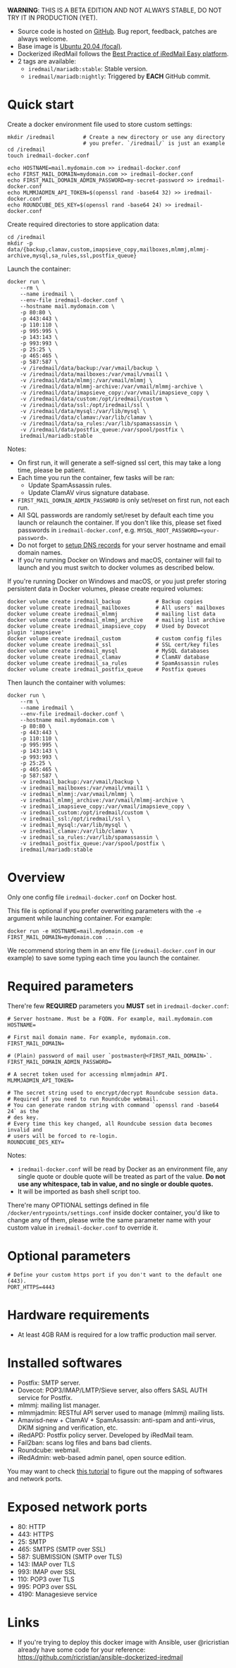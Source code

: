 __WARNING__: THIS IS A BETA EDITION AND NOT ALWAYS STABLE, DO NOT TRY IT IN PRODUCTION (YET).

- Source code is hosted on [GitHub](https://github.com/iredmail/dockerized).
  Bug report, feedback, patches are always welcome.
- Base image is [Ubuntu 20.04 (focal)](https://hub.docker.com/_/ubuntu).
- Dockerized iRedMail follows the [Best Practice of iRedMail Easy platform](https://docs.iredmail.org/iredmail-easy.best.practice.html).
- 2 tags are available:
  - `iredmail/mariadb:stable`: Stable version.
  - `iredmail/mariadb:nightly`: Triggered by __EACH__ GitHub commit.

# Quick start

Create a docker environment file used to store custom settings:

```
mkdir /iredmail         # Create a new directory or use any directory
                        # you prefer. `/iredmail/` is just an example
cd /iredmail
touch iredmail-docker.conf

echo HOSTNAME=mail.mydomain.com >> iredmail-docker.conf
echo FIRST_MAIL_DOMAIN=mydomain.com >> iredmail-docker.conf
echo FIRST_MAIL_DOMAIN_ADMIN_PASSWORD=my-secret-password >> iredmail-docker.conf
echo MLMMJADMIN_API_TOKEN=$(openssl rand -base64 32) >> iredmail-docker.conf
echo ROUNDCUBE_DES_KEY=$(openssl rand -base64 24) >> iredmail-docker.conf
```

Create required directories to store application data:

```
cd /iredmail
mkdir -p data/{backup,clamav,custom,imapsieve_copy,mailboxes,mlmmj,mlmmj-archive,mysql,sa_rules,ssl,postfix_queue}
```

Launch the container:

```
docker run \
    --rm \
    --name iredmail \
    --env-file iredmail-docker.conf \
    --hostname mail.mydomain.com \
    -p 80:80 \
    -p 443:443 \
    -p 110:110 \
    -p 995:995 \
    -p 143:143 \
    -p 993:993 \
    -p 25:25 \
    -p 465:465 \
    -p 587:587 \
    -v /iredmail/data/backup:/var/vmail/backup \
    -v /iredmail/data/mailboxes:/var/vmail/vmail1 \
    -v /iredmail/data/mlmmj:/var/vmail/mlmmj \
    -v /iredmail/data/mlmmj-archive:/var/vmail/mlmmj-archive \
    -v /iredmail/data/imapsieve_copy:/var/vmail/imapsieve_copy \
    -v /iredmail/data/custom:/opt/iredmail/custom \
    -v /iredmail/data/ssl:/opt/iredmail/ssl \
    -v /iredmail/data/mysql:/var/lib/mysql \
    -v /iredmail/data/clamav:/var/lib/clamav \
    -v /iredmail/data/sa_rules:/var/lib/spamassassin \
    -v /iredmail/data/postfix_queue:/var/spool/postfix \
    iredmail/mariadb:stable
```

Notes:

- On first run, it will generate a self-signed ssl cert, this may take a long
time, please be patient.
- Each time you run the container, few tasks will be ran:
    - Update SpamAssassin rules.
    - Update ClamAV virus signature database.
- `FIRST_MAIL_DOMAIN_ADMIN_PASSWORD` is only set/reset on first run, not each run.
- All SQL passwords are randomly set/reset by default each time you launch or
  relaunch the container. If you don't like this, please set fixed passwords
  in `iredmail-docker.conf`, e.g. `MYSQL_ROOT_PASSWORD=<your-password>`.
- Do not forget to [setup DNS records](https://docs.iredmail.org/setup.dns.html)
  for your server hostname and email domain names.
- If you're running Docker on Windows and macOS, container will fail to launch
  and you must switch to docker volumes as described below.

If you're running Docker on Windows and macOS, or you just prefer storing
persistent data in Docker volumes, please create required volumes:

```
docker volume create iredmail_backup           # Backup copies
docker volume create iredmail_mailboxes        # All users' mailboxes
docker volume create iredmail_mlmmj            # mailing list data
docker volume create iredmail_mlmmj_archive    # mailing list archive
docker volume create iredmail_imapsieve_copy   # Used by Dovecot plugin 'imapsieve'
docker volume create iredmail_custom           # custom config files
docker volume create iredmail_ssl              # SSL cert/key files
docker volume create iredmail_mysql            # MySQL databases
docker volume create iredmail_clamav           # ClamAV database
docker volume create iredmail_sa_rules         # SpamAssassin rules
docker volume create iredmail_postfix_queue    # Postfix queues
```

Then launch the container with volumes:

```
docker run \
    --rm \
    --name iredmail \
    --env-file iredmail-docker.conf \
    --hostname mail.mydomain.com \
    -p 80:80 \
    -p 443:443 \
    -p 110:110 \
    -p 995:995 \
    -p 143:143 \
    -p 993:993 \
    -p 25:25 \
    -p 465:465 \
    -p 587:587 \
    -v iredmail_backup:/var/vmail/backup \
    -v iredmail_mailboxes:/var/vmail/vmail1 \
    -v iredmail_mlmmj:/var/vmail/mlmmj \
    -v iredmail_mlmmj_archive:/var/vmail/mlmmj-archive \
    -v iredmail_imapsieve_copy:/var/vmail/imapsieve_copy \
    -v iredmail_custom:/opt/iredmail/custom \
    -v iredmail_ssl:/opt/iredmail/ssl \
    -v iredmail_mysql:/var/lib/mysql \
    -v iredmail_clamav:/var/lib/clamav \
    -v iredmail_sa_rules:/var/lib/spamassassin \
    -v iredmail_postfix_queue:/var/spool/postfix \
    iredmail/mariadb:stable
```

# Overview

Only one config file `iredmail-docker.conf` on Docker host.

This file is optional if you prefer overwriting parameters with the `-e`
argument while launching container. For example:

```
docker run -e HOSTNAME=mail.mydomain.com -e FIRST_MAIL_DOMAIN=mydomain.com ...
```

We recommend storing them in an env file (`iredmail-docker.conf` in our
example) to save some typing each time you launch the container.

# Required parameters

There're few __REQUIRED__ parameters you __MUST__ set in `iredmail-docker.conf`:

```
# Server hostname. Must be a FQDN. For example, mail.mydomain.com
HOSTNAME=

# First mail domain name. For example, mydomain.com.
FIRST_MAIL_DOMAIN=

# (Plain) password of mail user `postmaster@<FIRST_MAIL_DOMAIN>`.
FIRST_MAIL_DOMAIN_ADMIN_PASSWORD=

# A secret token used for accessing mlmmjadmin API.
MLMMJADMIN_API_TOKEN=

# The secret string used to encrypt/decrypt Roundcube session data.
# Required if you need to run Roundcube webmail.
# You can generate random string with command `openssl rand -base64 24` as the
# des key.
# Every time this key changed, all Roundcube session data becomes invalid and
# users will be forced to re-login.
ROUNDCUBE_DES_KEY=
```

Notes:

- `iredmail-docker.conf` will be read by Docker as an environment file,
  any single quote or double quote will be treated as part of the value.
  __Do not use any whitespace, tab in value, and no single or double quotes.__
- It will be imported as bash shell script too.

There're many OPTIONAL settings defined in file
`/docker/entrypoints/settings.conf` inside docker container,
you'd like to change any of them, please write the same parameter name with
your custom value in `iredmail-docker.conf` to override it.

# Optional parameters

```
# Define your custom https port if you don't want to the default one (443).
PORT_HTTPS=4443
```

# Hardware requirements

- At least 4GB RAM is required for a low traffic production mail server.

# Installed softwares

- Postfix: SMTP server.
- Dovecot: POP3/IMAP/LMTP/Sieve server, also offers SASL AUTH service for Postfix.
- mlmmj: mailing list manager.
- mlmmjadmin: RESTful API server used to manage (mlmmj) mailing lists.
- Amavisd-new + ClamAV + SpamAssassin: anti-spam and anti-virus, DKIM signing and verification, etc.
- iRedAPD: Postfix policy server. Developed by iRedMail team.
- Fail2ban: scans log files and bans bad clients.
- Roundcube: webmail.
- iRedAdmin: web-based admin panel, open source edition.

You may want to check [this tutorial](https://docs.iredmail.org/network.ports.html)
to figure out the mapping of softwares and network ports.

# Exposed network ports

- 80: HTTP
- 443: HTTPS
- 25: SMTP
- 465: SMTPS (SMTP over SSL)
- 587: SUBMISSION (SMTP over TLS)
- 143: IMAP over TLS
- 993: IMAP over SSL
- 110: POP3 over TLS
- 995: POP3 over SSL
- 4190: Managesieve service

# Links

- If you're trying to deploy this docker image with Ansible, user @ricristian
  already have some code for your reference: <https://github.com/ricristian/ansible-dockerized-iredmail>
